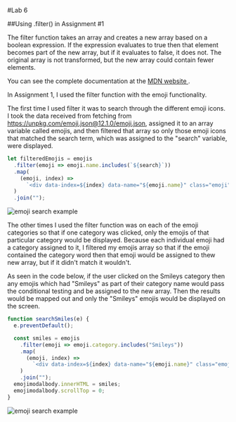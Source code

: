 #Lab 6

##Using .filter() in Assignment #1

The filter function takes an array and creates a new array based on a boolean expression. If the expression evaluates to true then that element becomes part of the new array, but if it evaluates to false, it does not. The original array is not transformed, but the new array could contain fewer elements.

You can see the complete documentation at the [MDN website ](https://developer.mozilla.org/en-US/docs/Web/JavaScript/Reference/Global_Objects/Array/filter).

In Assignment 1, I used the filter function with the emoji functionality.

The first time I used filter it was to search through the different emoji icons. I took the data received from fetching from https://unpkg.com/emoji.json@12.1.0/emoji.json, assigned it to an array variable called emojis, and then filtered that array so only those emoji icons that matched the search term, which was assigned to the "search" variable, were displayed.

```javascript
let filteredEmojis = emojis
  .filter(emoji => emoji.name.includes(`${search}`))
  .map(
    (emoji, index) =>
      `<div data-index=${index} data-name="${emoji.name}" class="emoji">${emoji.char}</div>`
  )
  .join("");
```

![emoji search example](../searchScreenshot.png)

The other times I used the filter function was on each of the emoji categories so that if one category was clicked, only the emojis of that particular category would be displayed. Because each individual emoji had a category assigned to it, I filtered my emojis array so that if the emoji contained the category word then that emoji would be assigned to thew new array, but if it didn't match it wouldn't.

As seen in the code below, if the user clicked on the Smileys category then any emojis which had "Smileys" as part of their category name would pass the conditional testing and be assigned to the new array. Then the results would be mapped out and only the "Smileys" emojis would be displayed on the screen.

```javascript
function searchSmiles(e) {
  e.preventDefault();

  const smiles = emojis
    .filter(emoji => emoji.category.includes("Smileys"))
    .map(
      (emoji, index) =>
        `<div data-index=${index} data-name="${emoji.name}" class="emoji">${emoji.char}</div>`
    )
    .join("");
  emojimodalbody.innerHTML = smiles;
  emojimodalbody.scrollTop = 0;
}
```

![emoji search example](../searchScreenshot.png)
